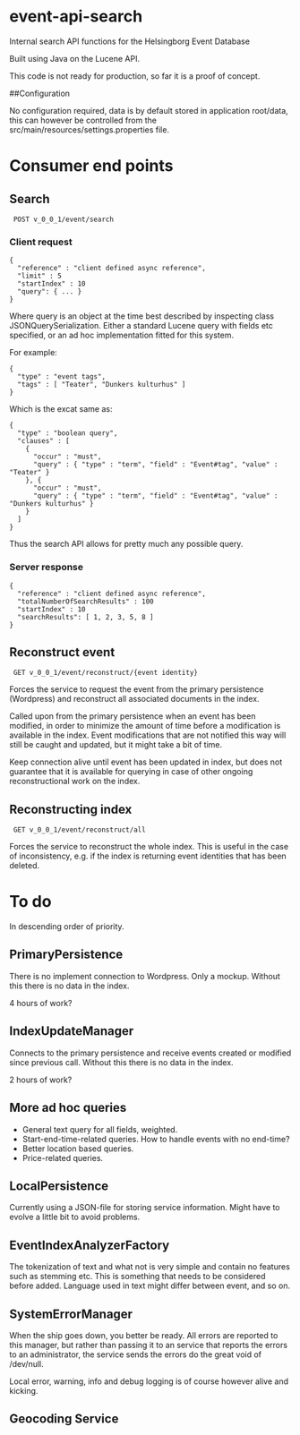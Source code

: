 # event-api-search
Internal search API functions for the Helsingborg Event Database

Built using Java on the Lucene API.

This code is not ready for production, so far it is a proof of concept.

##Configuration

No configuration required, data is by default stored in application root/data, this can however be controlled from the
src/main/resources/settings.properties file.


# Consumer end points


## Search

     POST v_0_0_1/event/search

### Client request

    {
      "reference" : "client defined async reference",
      "limit" : 5
      "startIndex" : 10
      "query": { ... }
    }

Where query is an object at the time best described by inspecting class JSONQuerySerialization. Either a standard Lucene
query with fields etc specified, or an ad hoc implementation fitted for this system. 

For example:

    {
      "type" : "event tags",
      "tags" : [ "Teater", "Dunkers kulturhus" ]
    }

Which is the excat same as:

    {
      "type" : "boolean query",
      "clauses" : [
        {
          "occur" : "must",
          "query" : { "type" : "term", "field" : "Event#tag", "value" : "Teater" }
        }, {
          "occur" : "must",
          "query" : { "type" : "term", "field" : "Event#tag", "value" : "Dunkers kulturhus" }
        }
      ]
    }

Thus the search API allows for pretty much any possible query.


### Server response

    {
      "reference" : "client defined async reference",
      "totalNumberOfSearchResults" : 100
      "startIndex" : 10
      "searchResults": [ 1, 2, 3, 5, 8 ]
    }

## Reconstruct event

     GET v_0_0_1/event/reconstruct/{event identity}

Forces the service to request the event from the primary persistence (Wordpress) and reconstruct all associated
documents in the index.

Called upon from the primary persistence when an event has been modified, in order to minimize the amount of time
before a modification is available in the index. Event modifications that are not notified this way will still be
caught and updated, but it might take a bit of time.

Keep connection alive until event has been updated in index, but does not guarantee that it is available for querying
in case of other ongoing reconstructional work on the index.

## Reconstructing index

     GET v_0_0_1/event/reconstruct/all

Forces the service to reconstruct the whole index. This is useful in the case of inconsistency, e.g. if the index
is returning event identities that has been deleted.





# To do

In descending order of priority.

## PrimaryPersistence

There is no implement connection to Wordpress. Only a mockup.
Without this there is no data in the index.

4 hours of work?

## IndexUpdateManager

Connects to the primary persistence and receive events created or modified since previous call.
Without this there is no data in the index.

2 hours of work?

## More ad hoc queries

* General text query for all fields, weighted.
* Start-end-time-related queries. How to handle events with no end-time?
* Better location based queries.
* Price-related queries.

## LocalPersistence

Currently using a JSON-file for storing service information. Might have to evolve a little bit to avoid problems.

## EventIndexAnalyzerFactory

The tokenization of text and what not is very simple and contain no features such as stemming etc. This is something
that needs to be considered before added. Language used in text might differ between event, and so on.

## SystemErrorManager

When the ship goes down, you better be ready. All errors are reported to this manager, but rather than passing it to
an service that reports the errors to an administrator, the service sends the errors do the great void of /dev/null.

Local error, warning, info and debug logging is of course however alive and kicking.

## Geocoding Service